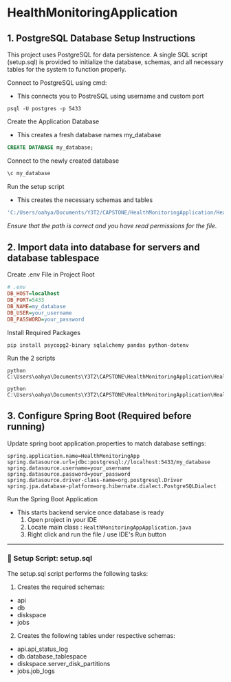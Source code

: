 # HealthMonitoringApplication

## 1. PostgreSQL Database Setup Instructions
This project uses PostgreSQL for data persistence. A single SQL script (setup.sql) is provided to initialize the database, schemas, and all necessary tables for the system to function properly.

Connect to PostgreSQL using cmd:
- This connects you to PostreSQL using username and custom port
```
psql -U postgres -p 5433
```

Create the Application Database
- This creates a fresh database names my_database
```sql
CREATE DATABASE my_database;
```

Connect to the newly created database
```sql
\c my_database
```

Run the setup script
- This creates the necessary schemas and tables
```sql
'C:/Users/oahya/Documents/Y3T2/CAPSTONE/HealthMonitoringApplication/HealthMonitoringApplication/setup.sql'
```
_Ensure that the path is correct and you have read permissions for the file._ 

## 2. Import data into database for servers and database tablespace

Create .env File in Project Root
```ini
# .env
DB_HOST=localhost
DB_PORT=5433
DB_NAME=my_database
DB_USER=your_username
DB_PASSWORD=your_password
```

Install Required Packages
```
pip install psycopg2-binary sqlalchemy pandas python-dotenv
```

Run the 2 scripts
```
python C:\Users\oahya\Documents\Y3T2\CAPSTONE\HealthMonitoringApplication\HealthMonitoringApplication\HealthMonitoringApp\mockdata.py

python C:\Users\oahya\Documents\Y3T2\CAPSTONE\HealthMonitoringApplication\HealthMonitoringApplication\HealthMonitoringApp\mockdata_diskspace.py
 ```

## 3. Configure Spring Boot (Required before running)
Update spring boot application.properties to match database settings:
```
spring.application.name=HealthMonitoringApp
spring.datasource.url=jdbc:postgresql://localhost:5433/my_database
spring.datasource.username=your_username
spring.datasource.password=your_password
spring.datasource.driver-class-name=org.postgresql.Driver
spring.jpa.database-platform=org.hibernate.dialect.PostgreSQLDialect
```

Run the Spring Boot Application
- This starts backend service once database is ready
  1. Open project in your IDE
  2. Locate main class : ```HealthMonitoringAppApplication.java```
  3. Right click and run the file / use IDE's Run button

---
### 📄 Setup Script: setup.sql
The setup.sql script performs the following tasks:

1. Creates the required schemas:
- api
- db
- diskspace
- jobs

2. Creates the following tables under respective schemas:
- api.api_status_log
- db.database_tablespace
- diskspace.server_disk_partitions
- jobs.job_logs


